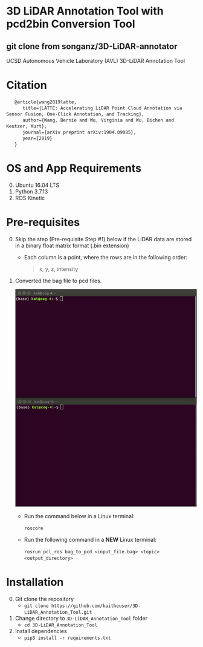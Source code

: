 # 3D LiDAR Annotation Tool with pcd2bin Conversion Tool
## git clone from songanz/3D-LiDAR-annotator
UCSD Autonomous Vehicle Laboratory (AVL) 3D-LiDAR Annotation Tool

# Citation
``` 
   @article{wang2019latte,
      title={LATTE: Accelerating LiDAR Point Cloud Annotation via Sensor Fusion, One-Click Annotation, and Tracking},
      author={Wang, Bernie and Wu, Virginia and Wu, Bichen and Keutzer, Kurt},
      journal={arXiv preprint arXiv:1904.09085},
      year={2019}
   }
   ```

# OS and App Requirements
0. Ubuntu 16.04 LTS
1. Python 3.7.13
2. ROS Kinetic

# Pre-requisites
0. Skip the step (Pre-requisite Step #1) below if the LiDAR data are stored in a binary float matrix format (.bin extension)
    * Each column is a point, where the rows are in the following order: 
        > x, y, z, intensity
1. Converted the bag file to pcd files. 

    ![](./gif/bag2pcd.gif)

    * Run the command below in a Linux terminal:
        
        `roscore`

    * Run the following command in a **NEW** Linux terminal:
        
        `rosrun pcl_ros bag_to_pcd <input_file.bag> <topic> <output_directory>`

# Installation
0. Git clone the repository
    * `git clone https://github.com/kaitheuser/3D-LiDAR_Annotation_Tool.git`
1. Change directory to `3D-LiDAR_Annotation_Tool` folder
    * `cd 3D-LiDAR_Annotation_Tool`
2. Install dependencies
    * `pip3 install -r requirements.txt`


        
